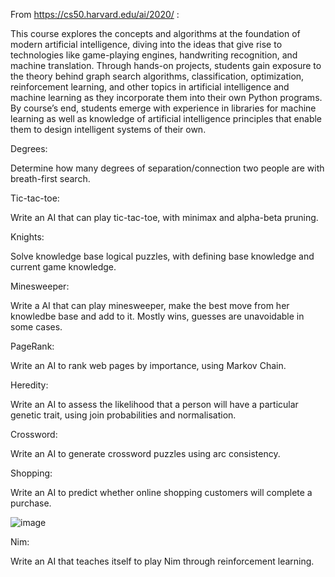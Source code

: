 From https://cs50.harvard.edu/ai/2020/ :

This course explores the concepts and algorithms at the foundation of modern artificial intelligence, 
diving into the ideas that give rise to technologies like game-playing engines, handwriting recognition, and machine translation. 
Through hands-on projects, students gain exposure to the theory behind graph search algorithms, classification, optimization, 
reinforcement learning, and other topics in artificial intelligence and machine learning as they incorporate them into their own Python programs. 
By course’s end, students emerge with experience in libraries for machine learning as well as knowledge of artificial intelligence principles 
that enable them to design intelligent systems of their own.


Degrees:
   <p> Determine how many degrees of separation/connection two people are with breath-first search.</p>


Tic-tac-toe:
    <p>Write an AI that can play tic-tac-toe, with minimax and alpha-beta pruning.</p>


Knights: 
    <p>Solve knowledge base logical puzzles, with defining base knowledge and current game knowledge.</p>


Minesweeper:
    <p>Write a AI that can play minesweeper, make the best move from her knowledbe base and add to it. Mostly wins, guesses are unavoidable in some cases.</p>


PageRank:
    <p>Write an AI to rank web pages by importance, using Markov Chain.</p>


Heredity:
    <p>Write an AI to assess the likelihood that a person will have a particular genetic trait, using join probabilities and normalisation.</p>


Crossword:
    <p>Write an AI to generate crossword puzzles using arc consistency.</p>


Shopping:
    <p>Write an AI to predict whether online shopping customers will complete a purchase.</p>
    <p>![image](https://user-images.githubusercontent.com/29804993/155796181-e4a1e4cc-1e67-43ba-a47d-534419e63930.png)
</p>


Nim:
    <p>Write an AI that teaches itself to play Nim through reinforcement learning.</p>
